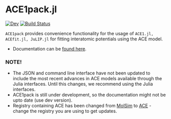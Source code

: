 # ACE1pack.jl

[![Dev](https://img.shields.io/badge/docs-dev-blue.svg)](https://acesuit.github.io/ACE1pack.jl/dev)
[![Build Status](https://github.com/acesuit/ACE1pack.jl/actions/workflows/CI.yml/badge.svg?branch=main)](https://github.com/acesuit/ACE1pack.jl/actions/workflows/CI.yml?query=branch%3Amain)

`ACE1pack` provides convenience functionality for the usage of `ACE1.jl, ACEfit.jl, JuLIP.jl` for fitting interatomic potentials using the ACE model.

- Documentation can be [found here](https://acesuit.github.io/ACE1pack.jl/dev).

### NOTE!

- The JSON and command line interface have not been updated to include the most recent advances in ACE models available through the Julia interfaces. Until this changes, we recommend using the Julia interfaces. 
- ACE1pack is still under development, so the documentation might not be upto date (use dev version).
- Registry containing ACE has been changed from [MolSim](https://github.com/JuliaMolSim/MolSim) to [ACE](https://github.com/ACEsuit/ACEregistry) - change the registry you are using to get updates.
